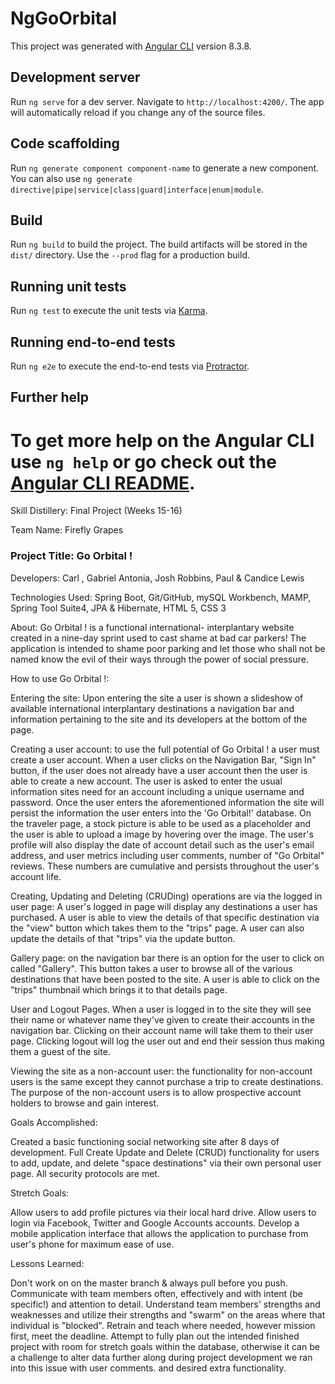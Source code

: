 # NgGoOrbital

This project was generated with [Angular CLI](https://github.com/angular/angular-cli) version 8.3.8.

## Development server

Run `ng serve` for a dev server. Navigate to `http://localhost:4200/`. The app will automatically reload if you change any of the source files.

## Code scaffolding

Run `ng generate component component-name` to generate a new component. You can also use `ng generate directive|pipe|service|class|guard|interface|enum|module`.

## Build

Run `ng build` to build the project. The build artifacts will be stored in the `dist/` directory. Use the `--prod` flag for a production build.

## Running unit tests

Run `ng test` to execute the unit tests via [Karma](https://karma-runner.github.io).

## Running end-to-end tests

Run `ng e2e` to execute the end-to-end tests via [Protractor](http://www.protractortest.org/).

## Further help

To get more help on the Angular CLI use `ng help` or go check out the [Angular CLI README](https://github.com/angular/angular-cli/blob/master/README.md).
=======
Skill Distillery: Final Project (Weeks 15-16)

Team Name: Firefly Grapes

### Project Title: Go Orbital !

Developers: Carl , Gabriel Antonia, Josh Robbins, Paul & Candice Lewis

Technologies Used: Spring Boot, Git/GitHub, mySQL Workbench, MAMP, Spring Tool Suite4, JPA & Hibernate, HTML 5, CSS 3

About: Go Orbital ! is a functional international- interplantary website created in a nine-day sprint used to cast shame at bad car parkers! The application is intended to shame poor parking and let those who shall not be named know the evil of their ways through the power of social pressure.

How to use Go Orbital !:

Entering the site: Upon entering the site a user is shown a slideshow of available international interplantary destinations a navigation bar and information pertaining to the site and its developers at the bottom of the page.

Creating a user account: to use the full potential of Go Orbital ! a user must create a user account. When a user clicks on the Navigation Bar,  "Sign In" button, if the user does not already have a user account then the user is able to create a new account. The user is asked to enter the usual information sites need for an account including a unique username and password. Once the user enters the aforementioned information the site will persist the information the user enters into the 'Go Orbital!' database. On the traveler page, a stock picture is able to be used as a placeholder and the user is able to upload a image by hovering over the image. The user's profile will also display the date of account detail such as the user's email address, and user metrics including user comments, number of "Go Orbital" reviews. These numbers are cumulative and persists throughout the user's account life.

Creating, Updating and Deleting (CRUDing) operations are via the logged in user page: A user's logged in page will display any destinations a user has purchased. A user is able to view the details of that specific destination via the "view" button which takes them to the "trips" page. A user can also update the details of that "trips" via the update button.

Gallery page: on the navigation bar there is an option for the user to click on called "Gallery". This button takes a user to browse all of the various destinations that have been posted to the site.  A user is able to click on the "trips" thumbnail which brings it to that details page.


User and Logout Pages. When a user is logged in to the site they will see their name or whatever name they've given to create their accounts in the navigation bar. Clicking on their account name will take them to their user page. Clicking logout will log the user out and end their session thus making them a guest of the site.

Viewing the site as a non-account user: the functionality for non-account users is the same except they cannot purchase a trip to create destinations. The purpose of the non-account users is to allow prospective account holders to browse and gain interest.

Goals Accomplished:

Created a basic functioning social networking site after 8 days of development.
Full Create Update and Delete (CRUD) functionality for users to add, update, and delete "space destinations" via their own personal user page.
All security protocols are met.

Stretch Goals:

Allow users to add profile pictures via their local hard drive.
Allow users to login via Facebook, Twitter and Google Accounts accounts.
Develop a mobile application interface that allows the application to purchase from user's phone for maximum ease of use.

Lessons Learned:

Don't work on on the master branch & always pull before you push.
Communicate with team members often, effectively and with intent (be specific!) and attention to detail.
Understand team members' strengths and weaknesses and utilize their strengths and "swarm" on the areas where that individual is "blocked". Retrain and teach where needed, however mission first, meet the deadline.
Attempt to fully plan out the intended finished project with room for stretch goals within the database, otherwise it can be a challenge to alter data further along during project development we ran into this issue with user comments. and desired extra functionality.
